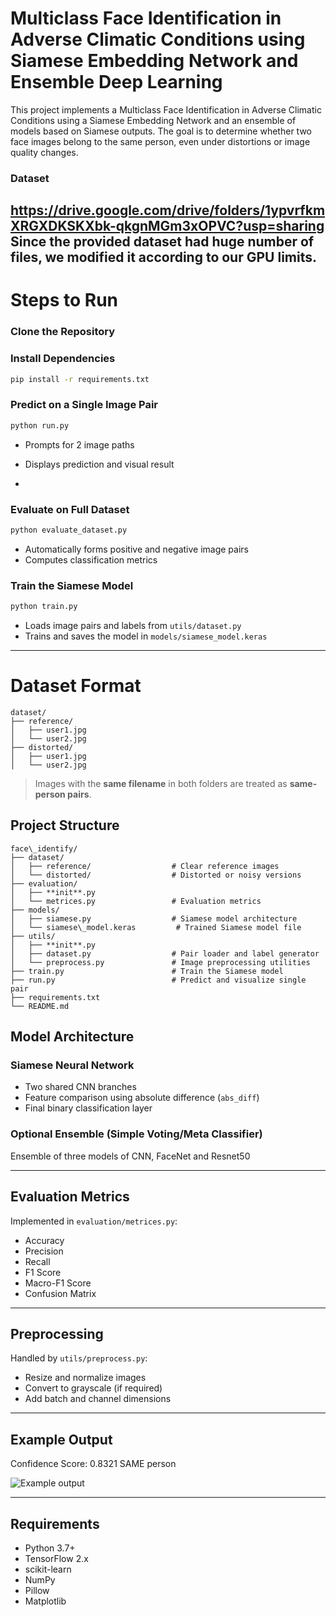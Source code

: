 
# Multiclass Face Identification in Adverse Climatic Conditions using Siamese Embedding Network and Ensemble Deep Learning

This project implements a Multiclass Face Identification in Adverse Climatic Conditions using a Siamese Embedding Network and an ensemble of models based on Siamese outputs. The goal is to determine whether two face images belong to the same person, even under distortions or image quality changes.

### Dataset
https://drive.google.com/drive/folders/1ypvrfkmXRGXDKSKXbk-qkgnMGm3xOPVC?usp=sharing
Since the provided dataset had huge number of files, we modified it according to our GPU limits.
--
# Steps to Run

### Clone the Repository

### **Install Dependencies**
```bash
pip install -r requirements.txt
```
### Predict on a Single Image Pair
```bash
python run.py
```
* Prompts for 2 image paths
* Displays prediction and visual result

* 
### Evaluate on Full Dataset
```bash
python evaluate_dataset.py
```
* Automatically forms positive and negative image pairs
* Computes classification metrics

### Train the Siamese Model

```bash
python train.py
```
* Loads image pairs and labels from `utils/dataset.py`
* Trains and saves the model in `models/siamese_model.keras`

---
# Dataset Format
```
dataset/
├── reference/
│   ├── user1.jpg
│   └── user2.jpg
├── distorted/
│   ├── user1.jpg
│   └── user2.jpg
```
> Images with the **same filename** in both folders are treated as **same-person pairs**.
  
##  Project Structure
```
face\_identify/
├── dataset/
│   ├── reference/                  # Clear reference images
│   └── distorted/                  # Distorted or noisy versions
├── evaluation/
│   ├── **init**.py
│   └── metrices.py                 # Evaluation metrics
├── models/
│   ├── siamese.py                  # Siamese model architecture
│   └── siamese\_model.keras         # Trained Siamese model file
├── utils/
│   ├── **init**.py
│   ├── dataset.py                  # Pair loader and label generator
│   └── preprocess.py               # Image preprocessing utilities
├── train.py                        # Train the Siamese model
├── run.py                          # Predict and visualize single pair
├── requirements.txt
└── README.md
```





## Model Architecture

### Siamese Neural Network

* Two shared CNN branches
* Feature comparison using absolute difference (`abs_diff`)
* Final binary classification layer

### Optional Ensemble (Simple Voting/Meta Classifier)

 Ensemble of three models of CNN, FaceNet and Resnet50
 
---

## Evaluation Metrics

Implemented in `evaluation/metrices.py`:

* Accuracy
* Precision
* Recall
* F1 Score
* Macro-F1 Score
* Confusion Matrix

---

##  Preprocessing

Handled by `utils/preprocess.py`:

* Resize and normalize images
* Convert to grayscale (if required)
* Add batch and channel dimensions

---

## Example Output

Confidence Score: 0.8321
 SAME person


![Example output](https://via.placeholder.com/600x250?text=Image+Pair+Prediction)

---

##  Requirements

* Python 3.7+
* TensorFlow 2.x
* scikit-learn
* NumPy
* Pillow
* Matplotlib




